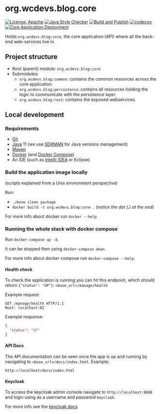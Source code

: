 # org.wcdevs.blog.core

[![License: Apache](https://img.shields.io/badge/License-Apache%202.0-blue)](https://opensource.org/licenses/Apache-2.0) [![Java Style Checker](https://img.shields.io/badge/code%20style-checkstyle-blue?style=flat&logo=java&logoColor=f89820)](https://checkstyle.sourceforge.io/) [![Build and Publish](https://github.com/lealceldeiro/org.wcdevs.blog.core/actions/workflows/build-and-publish.yml/badge.svg)](https://github.com/lealceldeiro/org.wcdevs.blog.core/actions/workflows/build-and-publish.yml) [![codecov](https://codecov.io/gh/lealceldeiro/org.wcdevs.blog.core/branch/main/graph/badge.svg?token=CDXSJ1G7GE)](https://codecov.io/gh/lealceldeiro/org.wcdevs.blog.core) [![Core Application Deployment](https://github.com/lealceldeiro/org.wcdevs.blog.awsdeployer/actions/workflows/core-app-deployment.yml/badge.svg)](https://github.com/lealceldeiro/org.wcdevs.blog.awsdeployer/actions/workflows/core-app-deployment.yml)

Holds `org.wcdevs.blog:core`, the core application (API) where all the back-end web-services live in.

## Project structure

- Root (parent) module: `org.wcdevs.blog:core`
- Submodules:
  * `org.wcdevs.blog:common`: contains the common resources across the core application.
  * `org.wcdevs.blog:persistence`: contains all resources holding the logic to communicate with the persistence layer.
  * `org.wcdevs.blog:rest`: contains the exposed webservices.

## Local development

### Requirements

- [Git](https://git-scm.com/)
- [Java](https://jdk.java.net/) 11 (we use [SDKMAN](https://sdkman.io/) for Java versions management)
- [Maven](https://maven.apache.org/index.html)
- [Docker](https://www.docker.com/) (and [Docker Compose](https://docs.docker.com/compose/))
- An IDE (such as [Intellij IDEA](https://www.jetbrains.com/idea/) or Eclipse)

### Build the application image locally
(scripts explained from a Unix environment perspective)

Run:

- `./mvnw clean package`
- `docker build -t org.wcdevs.blog:core .` (*notice the dot (**.**) at the end*)

For more info about docker run `docker --help`.

### Running the whole stack with docker compose

Run `docker-compose up -d`.

It can be stopped then using `docker-compose down`.

For more info about docker compose run `docker-compose --help`.

#### Health check

To check the application is running you can hit this endpoint, which should return
`{"status": "UP"}`: `<base_url>/manage/health`

Example request:
```http request
GET /manage/health HTTP/1.1
Host: localhost:82
```

Example response:
```json
{
  "status": "UP"
}
```

#### API Docs

The API documentation can be seen once the app is up and running by navigating to
`<base_url>/docs/index.html`. Example:
```
http://localhost/docs/index.html
```

#### Keycloak

To access the keycloak admin console navigate to `http://localhost:8888` and login using as a username and password `keycloak`.

For more info see the [keycloak docs](./KEYCLOAK.md)
